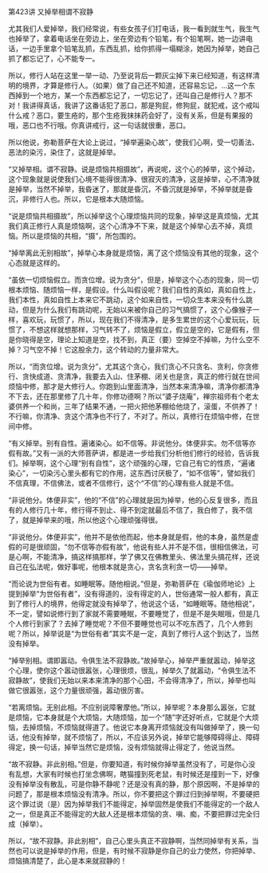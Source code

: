 第423讲 又掉举相谓不寂静

尤其我们人爱掉举，我们经常说，有些女孩子们打电话，我一看到就生气，我生气也掉举了，拿着电话坐在旁边上，坐在旁边有个铅笔，有个铅笔啊，她一边讲电话，一边手里拿个铅笔乱抓，东西乱抓，给你抓得一塌糊涂，她因为掉举，她自己抓了都忘记了，心不能专一。

所以，修行人站在这里一举一动、乃至说背后一颗灰尘掉下来已经知道，有这样清明的境界，才算是修行人。（如果）做了自己还不知道，还容易忘记，…这一个东西掉到一个地方，某一个东西都忘记了，一切忘记了，还叫自己是修行人？那不对！我讲得真话，我讲了这番话犯了恶口，那是狗屁，修狗屁，就犯戒，这个戒叫什么戒？恶口，要生疮的，那个生疮我抹抹药会好了，没有关系，但是有果报的哦，恶口也不行哦。你真讲戒行，这一句话就很重，恶口。

所以他说，弥勒菩萨在大论上说过，“掉举遍染心故”，使我们心啊，受一切善法、恶法的染污，染住了，这就是掉举。

“又掉举相。谓不寂静。说是烦恼共相摄故”，再说呢，这个心的掉举，这个掉动，这个现象就是说使我们心境不能得很清净、很寂灭的清净，这是掉举，心不清净就是掉举，当然不掉举，我昏迷了，那就是昏沉，不昏沉就是掉举，不掉举就是昏沉，非修行人也。所以，它是根本大随烦恼。

“说是烦恼共相摄故”，所以掉举这个心理烦恼共同的现象，掉举这是真烦恼，尤其我们真正修行人真是烦恼啊，这个心清净不下来，就是这个掉举心去不掉，真烦恼。所以是烦恼的共相，“摄”，所包围的。

“掉举离此无别相故”，掉举心本身就是烦恼，离了这个烦恼没有其他的现象，这个心态就是这样的。

“虽依一切烦恼假立。而贪位增。说为贪分”，但是，掉举这个心态的现象，同一切根本烦恼、随烦恼一样，是假设。什么叫假设呢？我们自性的真如，真如自性上，我们本性，真如自性上本来它不跳动，这个如来自性，一切众生本来没有什么跳动，但是为什么我们有跳动呢，无始以来被你自己的习气搞惯了，这个心像猴子一样，喜欢玩，玩惯了，所以，现在我们不得清净，是多生累世的这个心爱玩玩，玩惯了，不想这样就想那样，习气转不了，烦恼是假立，假立是空的，它是假有，但是你晓得是空，理论上知道是空，找不到，真正（要）空掉空不掉嘛，为什么空不掉？习气空不掉！它这股余力，这个转动的力量非常大。

所以，“而贪位增。说为贪分”，尤其这个贪心，我们贪心不只贪名、贪利，你贪修行、贪快成道、贪清净，我要去入山、住茅棚、闭关也是贪，真正的修行就在世间烦恼中修，那才是大修行人。你跑到山里面清净，当然本来清净嘛，清净你都清净不下去，还在那里修了几十年，你修功德啊？所以“婆子烧庵”，禅宗祖师有个老太婆供养一个和尚，三年了结果不通，一把火把他茅棚给他烧了，滚蛋，不供养了！不行嘛，你清净、贪这个清净也不行了，不对了。所以，真修行在烦恼中修，在世间中修。

“有义掉举。别有自性。遍诸染心。如不信等。非说他分。体便非实。勿不信等亦假有故。”又有一派的大师菩萨讲，都是进一步给我们分析他们修行的经验，告诉我们。掉举啊，这个心理“别有自性”，这个顽强的心理，它自己有它的性质，“遍诸染心”，一切染污心里头都有它的作用，这东西讨厌极了，“如不信等”，譬如我们不信真理，不信佛法，或者不信修行，这个“不信”的心理有些人就是不信。

“非说他分。体便非实”，他的“不信”的心理就是因为掉举，他的心反复很多，而且有的人修行几十年，修行得不到止、得不到定就最后不信了，我白修了，我不信了，就是掉举来的哦，所以他这个心理顽强得很。

“非说他分。体便非实”，他并不是依他而起，他本身就是假，他的本身，虽然是虚假的可是很顽固，“勿不信等亦假有故”，他说有些人并不是不信，很相信佛法，可是心啊，不能清净，搞这样搞那样，学了佛又在佛教里头、佛法里头搞花样，还说自己在弘法呢，做好事呢，他根本就是贪心，贪名贪利贪一切——掉举。

“而论说为世俗有者。如睡眠等。随他相说。”但是，弥勒菩萨在《瑜伽师地论》上提到掉举“为世俗有者”，没有得道的，没有得定的人，世俗通常一般人都有，真正到了修行人的境界，他得定就没有掉举了，他说这个话，“如睡眠等。随他相说”，不一定，譬如说修行到了家就不需要睡眠，不要睡觉了，但是不是失眠哦，但是几个人修行到家了？去掉了睡觉呢？不但不要睡觉也可以不吃东西了，几个人修到呢？所以，掉举说是“为世俗有者”其实不是一定，真到了修行人这个到达了，当然没有掉举。

“掉举别相。谓即嚣动。令俱生法不寂静故。”故掉举心，掉举严重就嚣动，掉举这个心理，使你这个嚣动很嚣张，心理很烦，很乱，掉举久了就嚣动，“令俱生法不寂静故”，使我们无始以来本来清净的那个心田，不会得清净了，所以，掉举也叫做它很嚣张，这个力量很顽强，嚣动很厉害。

“若离烦恼。无别此相。不应别说障奢摩他。”所以，掉举呢？本身那么嚣张，它就是烦恼，它本身就是个大烦恼，大随烦恼，加一个“随”字还好听点，它就是个大烦恼，去掉烦恼，不烦恼就得道了。他说它本身离开烦恼就没有叫做掉举了，换一句话，他没有掉举，就不烦恼了，所以，不应该另外说，掉举它能够障碍得止、障碍得定，换一句话，掉举当然它是烦恼，没有烦恼就得止得定了，他说当然。

“故不寂静。非此别相。”但是，你要知道，有时候你掉举虽然没有了，可是你心没有乱想，大家有时候也打坐念佛啊，瞎猫撞到死老鼠，有时候还是撞到一下，好像没有掉举没有散乱，可是你静不静呢？还是没有真的静，那个原因啊，不是掉举的问题了，那是根本烦恼没有清净。所以，你不要把这个罪过归到掉举啊，不要硬把这个罪过说（是）因为掉举我们不能得定，掉举固然是使我们不能得定的一个敌人之一，但是真正不能得定的大敌人还是根本烦恼的贪、嗔、痴，不要把罪过完全归成（掉举）。

所以，“故不寂静。非此别相”，自己心里头真正不寂静啊，当然同掉举有关系，当然也可以说是掉举的作用，但是，有时候不寂静是你自己的业力使然，你把掉举、烦恼搞清楚了，此心是本来就寂静的！


